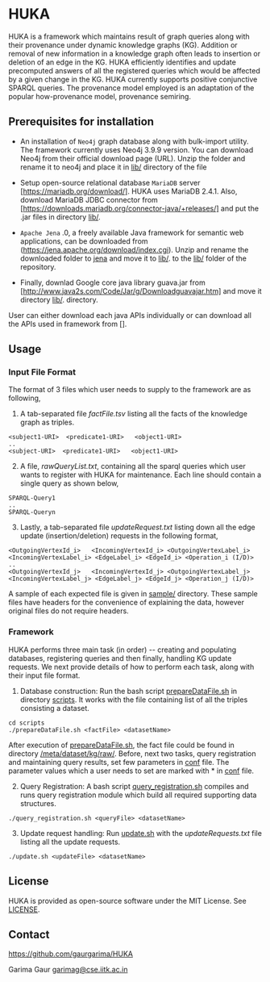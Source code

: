 # HUKA

HUKA is a framework which maintains result of graph queries along  with their provenance under dynamic knowledge graphs (KG).
Addition or removal of new information in a knowledge graph often leads to insertion or deletion of an edge in the KG.
HUKA efficiently identifies and update precomputed answers of all the registered queries which would be affected by a given change in the KG.
HUKA currently supports positive conjunctive SPARQL queries. The provenance model employed is an
adaptation of the popular how-provenance model, provenance semiring. 

## Prerequisites for installation

 * An installation of `Neo4j` graph database along with bulk-import utility. The framework currently uses
Neo4j 3.9.9 version. You can download Neo4j from their official download page (URL).
Unzip the folder and rename it to neo4j and place it in [lib/](lib/) directory of the file

 * Setup open-source relational database `MariaDB` server [https://mariadb.org/download/]. HUKA uses MariaDB 2.4.1. 
 Also, download MariaDB JDBC connector from [https://downloads.mariadb.org/connector-java/+releases/] and put the .jar files in directory [lib/](lib/).

 * `Apache Jena` .0, a freely available Java framework for semantic web applications, can be downloaded from (https://jena.apache.org/download/index.cgi). 
 Unzip and rename the downloaded folder to [jena]() and move it to [lib/](lib/).
  to the [lib/](lib/) folder of the repository.

 * Finally, downlad Google core java library guava.jar from [http://www.java2s.com/Code/Jar/g/Downloadguavajar.htm] and move it directory [lib/](lib/).
 directory.

 User can either download each java APIs individually or can download all the APIs used in framework from [].

## Usage

### Input File Format

The format of 3 files which user needs to supply to the framework are as following,

1. A tab-separated file *factFile.tsv* listing all the facts of the knowledge graph as triples.
```
<subject1-URI>  <predicate1-URI>   <object1-URI>
..
<subject-URI>  <predicate1-URI>   <object1-URI>
```

2. A file, *rawQueryList.txt*, containing all the sparql queries which user wants to register with HUKA for maintenance. Each line should contain a single query as shown below,
```
SPARQL-Query1
..
SPARQL-Queryn
```

3. Lastly, a tab-separated file *updateRequest.txt* listing down all the edge update (insertion/deletion) requests in the following format,
```
<OutgoingVertexId_i>   <IncomingVertexId_i> <OutgoingVertexLabel_i>   <IncomingVertexLabel_i> <EdgeLabel_i> <EdgeId_i> <Operation_i (I/D)>
..
<OutgoingVertexId_j>   <IncomingVertexId_j> <OutgoingVertexLabel_j>   <IncomingVertexLabel_j> <EdgeLabel_j> <EdgeId_j> <Operation_j (I/D)>
```

A sample of each expected file is given in [sample/](sample/) directory. These sample files have headers for the convenience of explaining the data, however original files do not require headers.

### Framework

HUKA performs three main task (in order) -- creating and populating databases, registering queries and then finally, handling KG update requests.
We next provide details of how to perform each task, along with their input file format.

1. Database construction: Run the bash script [prepareDataFile.sh](test/sql/prepareDataFile.sh) in directory [scripts](scripts/). It works with the file containing list of all the triples consisting a dataset.
```
cd scripts
./prepareDataFile.sh <factFile> <datasetName>
```
After execution of  [prepareDataFile.sh](test/sql/prepareDataFile.sh), the fact file could be found in directory [/meta/dataset/kg/raw/]([/meta/dataset/kg/raw/). Before, next two tasks, query registration and maintaining query results, set few parameters in [conf](conf) file. The parameter values which a user needs to set are marked with * in [conf](conf) file.

2. Query Registration: A bash script [query_registration.sh](query_registration.sh) compiles and runs query registration module which build all required supporting data structures.
```
./query_registration.sh <queryFile> <datasetName>
```

3. Update request handling: Run [update.sh](update.sh) with the *updateRequests.txt* file listing all the update requests.
```
./update.sh <updateFile> <datasetName>
```

## License

HUKA is provided as open-source software under the MIT License. See [LICENSE](LICENSE).

## Contact

https://github.com/gaurgarima/HUKA

Garima Gaur <garimag@cse.iitk.ac.in>

